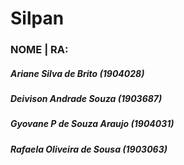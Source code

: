 # Silpan

### NOME  |   RA: 

##### Ariane Silva de Brito (1904028)
##### Deivison Andrade Souza (1903687)
##### Gyovane P de Souza Araujo (1904031)
##### Rafaela Oliveira de Sousa (1903063)


